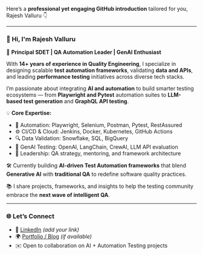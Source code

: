 Here’s a **professional yet engaging GitHub introduction** tailored for you, Rajesh Valluru 👇

---

### 👋 Hi, I'm **Rajesh Valluru**

🚀 **Principal SDET | QA Automation Leader | GenAI Enthusiast**

With **14+ years of experience in Quality Engineering**, I specialize in designing scalable **test automation frameworks**, validating **data and APIs**, and leading **performance testing** initiatives across diverse tech stacks.

I’m passionate about integrating **AI and automation** to build smarter testing ecosystems — from **Playwright and Pytest** automation suites to **LLM-based test generation** and **GraphQL API testing**.

💡 **Core Expertise:**

* 🧪 Automation: Playwright, Selenium, Postman, Pytest, RestAssured
* ⚙️ CI/CD & Cloud: Jenkins, Docker, Kubernetes, GitHub Actions
* 🔍 Data Validation: Snowflake, SQL, BigQuery
* 🤖 GenAI Testing: OpenAI, LangChain, CrewAI, LLM API evaluation
* 🧭 Leadership: QA strategy, mentoring, and framework architecture

🛠️ Currently building **AI-driven Test Automation frameworks** that blend **Generative AI** with **traditional QA** to redefine software quality practices.

📚 I share projects, frameworks, and insights to help the testing community embrace the **next wave of intelligent QA**.

---

### 🌐 Let’s Connect

* 🔗 [LinkedIn](#) *(add your link)*
* 🌍 [Portfolio / Blog](#) *(if available)*
* ✉️ Open to collaboration on AI + Automation Testing projects


